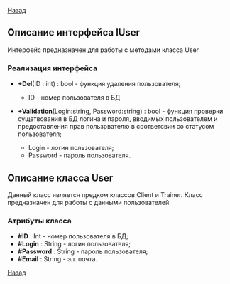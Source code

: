 [Назад](./API.md)

## Описание интерфейса IUser

Интерфейс предназначен для работы с методами класса User

### Реализация интерфейса

+ **+Del**(ID : int) : bool - функция удаления пользователя;
    * ID - номер пользователя в БД

+ **+Validation**(Login:string, Password:string) : bool - функция проверки сущетвования в БД логина и пароля, вводимых пользователем и предоставления прав пользрвателю в соответсвии со статусом пользователя;
    * Login - логин пользователя;
    * Password - пароль пользователя.

## Описание класса User

Данный класс является предком классов Client и Trainer. Класс предназначен для работы с данными пользователей.

### Атрибуты класса
* **#ID** : Int - номер пользователя в БД;
* **#Login** : String - логин пользователя;
* **#Password** : String - пароль пользователя;
* **#Email** : String - эл. почта.

[Назад](./API.md)
